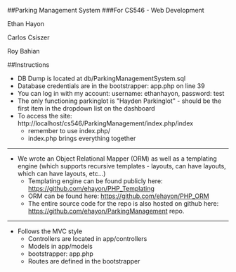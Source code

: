 ##Parking Management System
###For CS546 - Web Development

Ethan Hayon

Carlos Csiszer

Roy Bahian


##Instructions

* DB Dump is located at db/ParkingManagementSystem.sql
* Database credentials are in the bootstrapper: app.php on line 39
* You can log in with my account: username: ethanhayon, password: test
* The only functioning parkinglot is "Hayden Parkinglot" - should be the
  first item in the dropdown list on the dashboard
* To access the site:
  http://localhost/cs546/ParkingManagement/index.php/index
	* remember to use index.php/<route>
	* index.php brings everything together

---

* We wrote an Object Relational Mapper (ORM) as well as a templating
  engine (which supports recursive templates - layouts, can have
layouts, which can have layouts, etc...)
	* Templating engine can be found publicly here:
	  https://github.com/ehayon/PHP_Templating
	* ORM can be found here: https://github.com/ehayon/PHP_ORM
	* The entire source code for the repo is also hosted on github here:
	  https://github.com/ehayon/ParkingManagement
repo.

---

* Follows the MVC style
	* Controllers are located in app/controllers
	* Models in app/models
	* bootstrapper: app.php
	* Routes are defined in the bootstrapper


